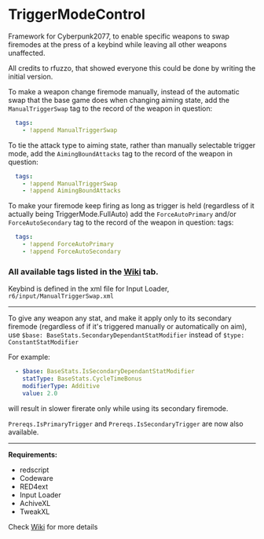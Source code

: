 # TriggerModeControl
Framework for Cyberpunk2077, to enable specific weapons to swap firemodes at the press of a keybind while leaving all other weapons unaffected.

All credits to rfuzzo, that showed everyone this could be done by writing the initial version.

To make a weapon change firemode manually, instead of the automatic swap that the base game does when changing aiming state, add the `ManualTriggerSwap` tag to the record of the weapon in question:
```yaml
  tags:
    - !append ManualTriggerSwap
```
To tie the attack type to aiming state, rather than manually selectable trigger mode, add the `AimingBoundAttacks` tag to the record of the weapon in question:
```yaml
  tags:
    - !append ManualTriggerSwap
    - !append AimingBoundAttacks
```
To make your firemode keep firing as long as trigger is held (regardless of it actually being TriggerMode.FullAuto) add the `ForceAutoPrimary` and/or `ForceAutoSecondary` tag to the record of the weapon in question:
tags:
```yaml
  tags:
    - !append ForceAutoPrimary
    - !append ForceAutoSecondary
```

### **All available tags listed in the [Wiki](https://github.com/Seijaxx/TriggerModeControl/wiki) tab**.

Keybind is defined in the xml file for Input Loader, `r6/input/ManualTriggerSwap.xml`

---

To give any weapon any stat, and make it apply only to its secondary firemode (regardless of if it's triggered manually or automatically on aim), use `$base: BaseStats.SecondaryDependantStatModifier` instead of `$type: ConstantStatModifier`

For example:
```yaml
  - $base: BaseStats.IsSecondaryDependantStatModifier
    statType: BaseStats.CycleTimeBonus
    modifierType: Additive
    value: 2.0
```
will result in slower firerate only while using its secondary firemode.

`Prereqs.IsPrimaryTrigger` and `Prereqs.IsSecondaryTrigger` are now also available.

---

**Requirements:**
-  redscript
-  Codeware
-  RED4ext
-  Input Loader
-  AchiveXL
-  TweakXL

Check [Wiki](https://github.com/Seijaxx/TriggerModeControl/wiki) for more details
